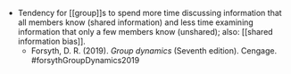 - Tendency for [[group]]s to spend more time discussing information that all members know (shared information) and less time examining information that only a few members know (unshared); also: [[shared information bias]].
	- Forsyth, D. R. (2019). _Group dynamics_ (Seventh edition). Cengage. #forsythGroupDynamics2019